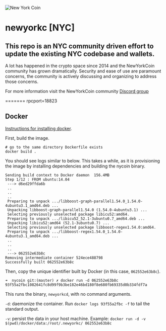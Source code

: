 ![New York Coin](https://i.imgur.com/4xxIr9Y.jpg)

# newyorkc [NYC]

## This repo is an NYC community driven effort to update the existing NYC codebase and wallets.

A lot has happened in the crypto space since 2014 and the NewYorkCoin community has grown dramatically.
Security and ease of use are paramount concerns, the community is actively discussing and organizing to address those concerns.

For more information visit the NewYorkCoin community [Discord group](https://discord.gg/Rty2ZZV)

=======
rpcport=18823

## Docker
[Instructions for installing docker](https://www.docker.com/community-edition).

First, build the image.
```
# go to the same directory Dockerfile exists
docker build .
```

You should see logs similar to below. This takes a while, as it is provisioning the image by installing dependencies and building the nycoin binary.
```
Sending build context to Docker daemon  156.4MB
Step 1/12 : FROM ubuntu:14.04
 ---> d6ed29ffda6b
 ..
 ..
 ..
 Preparing to unpack .../libboost-graph-parallel1.54.0_1.54.0-4ubuntu3.1_amd64.deb ...
 Unpacking libboost-graph-parallel1.54.0 (1.54.0-4ubuntu3.1) ...
 Selecting previously unselected package libicu52:amd64.
 Preparing to unpack .../libicu52_52.1-3ubuntu0.7_amd64.deb ...
 Unpacking libicu52:amd64 (52.1-3ubuntu0.7) ...
 Selecting previously unselected package libboost-regex1.54.0:amd64.
 Preparing to unpack .../libboost-regex1.54.0_1.54.0-4ubuntu3.1_amd64.deb ...
 ..
 ..
 ..
 ---> 062552e63b8c
Removing intermediate container 524ece488798
Successfully built 062552e63b8c
```

Then, copy the unique identifier built by Docker (in this case, `062552e63b8c`).
```
➜  nycoin git:(master) ✗ docker run -d 062552e63b8c
93f55a2fbc1082641fc8d99f9b3be182e46bd180f8e680fb69335d0b334fdf7a
```

This runs the binary, `newyorkcd`, with no command arguments.

`-d`: daemonize the container. Run `docker logs 93f55a2fbc -f` to tail the standard output.

`-v`: persist the data in your host machine. Example: `docker run -d -v $(pwd)/docker/data:/root/.newyorkc/ 062552e63b8c`
